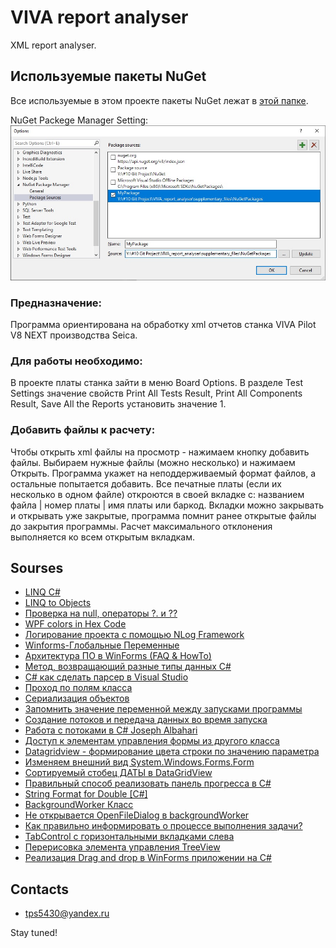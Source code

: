 # VIVA report analyser
XML report analyser.

## Используемые пакеты NuGet
Все используемые в этом проекте пакеты NuGet лежат в [этой папке](supplementary_files/NuGetPackages).

NuGet Packege Manager Setting:
![Image alt](supplementary_files/NuGetOptions.jpg "general view")​

### Предназначение:
Программа ориентирована на обработку xml отчетов станка VIVA Pilot V8 NEXT производства Seica.
### Для работы необходимо:
В проекте платы станка зайти в меню Board Options. В разделе Test Settings значение свойств Print All Tests Result, Print All Components Result, Save All the Reports установить значение 1.
### Добавить файлы к расчету:
Чтобы открыть xml файлы на просмотр - нажимаем кнопку добавить файлы.
Выбираем нужные файлы (можно несколько) и нажимаем Открыть.
Программа укажет на неподдерживаемый формат файлов, а остальные попытается добавить.
Все печатные платы (если их несколько в одном файле) откроются в своей вкладке
с: названием файла | номер платы | имя платы или баркод.
Вкладки можно закрывать и открывать уже закрытые, программа помнит ранее открытые файлы
до закрытия программы.
Расчет максимального отклонения выполняется ко всем открытым вкладкам.

## Sourses
+ [LINQ C#](https://devkazakov.com/ru/blog/linq-c-sharp/#_Filtering_operators)​
+ [LINQ to Objects](https://professorweb.ru/my/LINQ/base/level1/linq_index.php)​
+ [Проверка на null, операторы ?. и ??](https://metanit.com/sharp/tutorial/3.26.php)​
+ [WPF colors in Hex Code](https://wpfknowledge.blogspot.com/2012/05/note-this-is-not-original-work.html)​
+ [Логирование проекта с помощью NLog Framework](https://itvdn.com/ru/blog/article/logging-project-with-nlog-framework)​
+ [Winforms-Глобальные Переменные](https://askdev.ru/q/c-winforms-globalnye-peremennye-148192/)​
+ [Архитектура ПО в WinForms (FAQ & HowTo)](https://www.cyberforum.ru/windows-forms/thread1558189.html)​
+ [Метод, возвращающий разные типы данных C#](https://ru.stackoverflow.com/questions/457950/%D0%9C%D0%B5%D1%82%D0%BE%D0%B4-%D0%B2%D0%BE%D0%B7%D0%B2%D1%80%D0%B0%D1%89%D0%B0%D1%8E%D1%89%D0%B8%D0%B9-%D1%80%D0%B0%D0%B7%D0%BD%D1%8B%D0%B5-%D1%82%D0%B8%D0%BF%D1%8B-%D0%B4%D0%B0%D0%BD%D0%BD%D1%8B%D1%85-c)​
+ [C# как сделать парсер в Visual Studio](https://forum.orkons.ru/topic/362-c-kak-sdelat-parser-v-visual-studio/)​
+ [Проход по полям класса](https://www.cyberforum.ru/csharp-beginners/thread1661699.html)
+ [Сериализация объектов](https://professorweb.ru/my/csharp/thread_and_files/level4/4_1.php)
+ [Запомнить значение переменной между запусками программы](https://www.cyberforum.ru/csharp-beginners/thread1495318.html)
+ [Создание потоков и передача данных во время запуска](https://docs.microsoft.com/ru-ru/dotnet/standard/threading/creating-threads-and-passing-data-at-start-time)
+ [Работа с потоками в C# Joseph Albahari](https://rsdn.org/article/dotnet/CSThreading1.xml)
+ [Доступ к элементам управления формы из другого класса](https://translated.turbopages.org/proxy_u/en-ru.ru.03125158-63201c60-0aa0d039-74722d776562/https/stackoverflow.com/questions/12983427/accessing-forms-controls-from-another-class)
+ [Datagridview - формирование цвета строки по значению параметра](https://www.cyberforum.ru/windows-forms/thread153589.html)
+ [Изменяем внешний вид System.Windows.Forms.Form](https://coolcode.ru/izmenyaem-vneshniy-vid-system-windows-forms-form/)
+ [Сортируемый стобец ДАТЫ в DataGridView](https://stackoverflow.com/questions/3770857/how-do-i-implement-automatic-sorting-of-datagridview)
+ [Правильный способ реализовать панель прогресса в C#](https://stackoverflow.com/questions/6204749/the-right-way-to-implement-a-progressbar-in-c-sharp)
+ [String Format for Double [C#]](https://www.csharp-examples.net/string-format-double/)
+ [BackgroundWorker Класс](https://learn.microsoft.com/ru-ru/dotnet/api/system.componentmodel.backgroundworker?view=netframework-4.7)
+ [Не открывается OpenFileDialog в backgroundWorker](https://www.cyberforum.ru/windows-forms/thread773935.html)
+ [Как правильно информировать о процессе выполнения задачи?](https://qna.habr.com/q/203613)
+ [TabControl с горизонтальными вкладками слева](https://www.cyberforum.ru/csharp-net/thread232918.html)
+ [Перерисовка элемента управления TreeView](https://russianblogs.com/article/11771548371/)
+ [Реализация Drag and drop в WinForms приложении на C#](https://lexpenz.com/programmirovanie/csharp/realizaciya-drag-and-drop-v-winforms-prilozhenii-na-c.html)

## Contacts

- tps5430@yandex.ru

Stay tuned!